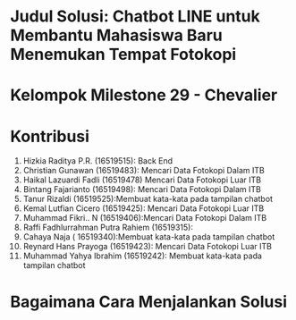 # Judul Solusi: Chatbot LINE untuk Membantu Mahasiswa Baru Menemukan Tempat Fotokopi
# Kelompok Milestone 29 - Chevalier 

# Kontribusi
1. Hizkia Raditya P.R. (16519515): Back End
2. Christian Gunawan (16519483): Mencari Data Fotokopi Dalam ITB 
3. Haikal Lazuardi Fadli (16519478) Mencari Data Fotokopi Luar ITB
4. Bintang Fajarianto (16519498): Mencari Data Fotokopi Dalam ITB
5. Tanur Rizaldi (16519525):Membuat kata-kata pada tampilan chatbot
6. Kemal Lutfian Cicero (16519425): Mencari Data Fotokopi Luar ITB
7. Muhammad Fikri.. N (16519406):Mencari Data Fotokopi Dalam ITB
8. Raffi Fadhlurrahman Putra Rahiem (16519315): 
9. Cahaya Naja ( 16519340):Membuat kata-kata pada tampilan chatbot
10. Reynard Hans Prayoga (16519423): Mencari Data Fotokopi Luar ITB
11. Muhammad Yahya Ibrahim (16519242): Membuat kata-kata pada tampilan chatbot

# Bagaimana Cara Menjalankan Solusi

